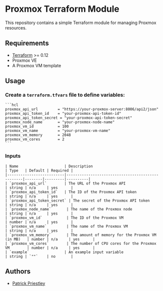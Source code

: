 # Proxmox Terraform Module

This repository contains a simple Terraform module for managing Proxmox resources.

## Requirements

- [Terraform](https://www.terraform.io/downloads.html) >= 0.12
- Proxmox VE
- A Proxmox VM template

## Usage

### Create a `terraform.tfvars` file to define variables:

    ```hcl
    proxmox_api_url         = "https://your-proxmox-server:8006/api2/json"
    proxmox_api_token_id    = "your-proxmox-api-token-id"
    proxmox_api_token_secret = "your-proxmox-api-token-secret"
    proxmox_node_name       = "your-proxmox-node-name"
    proxmox_vm_id           = 100
    proxmox_vm_name         = "your-proxmox-vm-name"
    proxmox_vm_memory       = 2048
    proxmox_vm_cores        = 2
    ```

### Inputs

    | Name                     | Description                                      | Type   | Default | Required |
    |--------------------------|--------------------------------------------------|--------|---------|----------|
    | `proxmox_api_url`        | The URL of the Proxmox API                       | string | n/a     | yes      |
    | `proxmox_api_token_id`   | The ID of the Proxmox API token                  | string | n/a     | yes      |
    | `proxmox_api_token_secret` | The secret of the Proxmox API token             | string | n/a     | yes      |
    | `proxmox_node_name`       | The name of the Proxmox node                      | string | n/a     | yes      |
    | `proxmox_vm_id`           | The ID of the Proxmox VM                          | number | n/a     | yes      |
    | `proxmox_vm_name`         | The name of the Proxmox VM                        | string | n/a     | yes      |
    | `proxmox_vm_memory`       | The amount of memory for the Proxmox VM (in MB)   | number | n/a     | yes      |
    | `proxmox_vm_cores`        | The number of CPU cores for the Proxmox VM        | number | n/a     | yes      |
    | `example`                | An example input variable                        | string | `""`    | no       |

## Authors

- [Patrick Priestley](https://github.com/patrickpriestley)